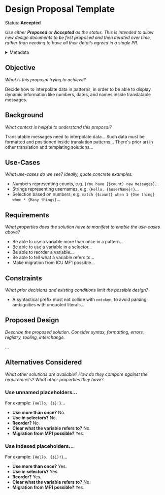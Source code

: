 # Design Proposal Template

Status: **Accepted**

_Use either **Proposed** or **Accepted** as the status._
_This is intended to allow new design documents to be first proposed and then iterated over time,_
_rather than needing to have all their details agreed in a single PR._

<details>
	<summary>Metadata</summary>
	<dl>
		<dt>Contributors</dt>
		<dd>@username</dd>
		<dt>First proposed</dt>
		<dd>1970-01-01</dd>
		<dt>Pull Request</dt>
		<dd>#000</dd>
	</dl>
</details>

## Objective

_What is this proposal trying to achieve?_

Decide how to interpolate data in patterns, in order to be able to display dynamic information like numbers, dates, and names inside translatable messages.

## Background

_What context is helpful to understand this proposal?_

Translatable messages need to interpolate data...
Such data must be formatted and positioned inside translation patterns...
There's prior art in other translation and templating solutions...

## Use-Cases

_What use-cases do we see? Ideally, quote concrete examples._

- Numbers representing counts, e.g. `{You have {$count} new messages}`...
- Strings representing usernames, e.g. `{Hello, {$userName}!}`...
- Selection based on numbers, e.g. `match {$count} when 1 {One thing} when * {Many things}`...

## Requirements

_What properties does the solution have to manifest to enable the use-cases above?_

- Be able to use a variable more than once in a pattern...
- Be able to use a variable in a selector...
- Be able to reorder a variable...
- Be able to tell what a variable refers to...
- Make migration from ICU MF1 possible...

## Constraints

_What prior decisions and existing conditions limit the possible design?_

- A syntactical prefix must not collide with `nmtoken`, to avoid parsing ambiguities with unquoted literals...

## Proposed Design

_Describe the proposed solution. Consider syntax, formatting, errors, registry, tooling, interchange._

...

## Alternatives Considered

_What other solutions are available?_
_How do they compare against the requirements?_
_What other properties they have?_

### Use unnamed placeholders...

For example: `{Hello, {$}!}`...

- **Use more than once?** No.
- **Use in selectors?** No.
- **Reorder?** No.
- **Clear what the variable refers to?** No.
- **Migration from MF1 possible?** Yes.

### Use indexed placeholders...

For example: `{Hello, {$1}!}`...

- **Use more than once?** Yes.
- **Use in selectors?** Yes.
- **Reorder?** Yes.
- **Clear what the variable refers to?** No.
- **Migration from MF1 possible?** Yes.
